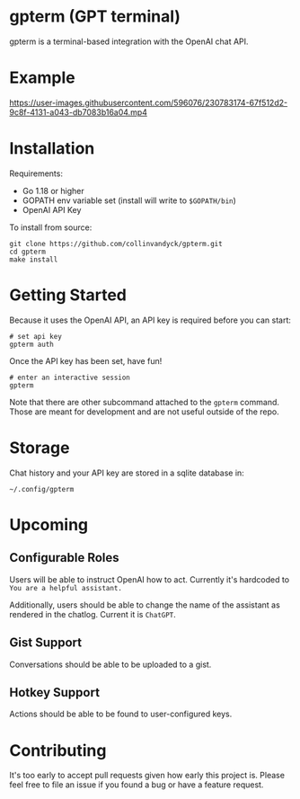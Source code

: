 # gpterm (GPT terminal)

gpterm is a terminal-based integration with the OpenAI chat API.

# Example

https://user-images.githubusercontent.com/596076/230783174-67f512d2-9c8f-4131-a043-db7083b16a04.mp4

# Installation

Requirements:

- Go 1.18 or higher
- GOPATH env variable set (install will write to `$GOPATH/bin`)
- OpenAI API Key

To install from source:

	git clone https://github.com/collinvandyck/gpterm.git
	cd gpterm
	make install

# Getting Started

Because it uses the OpenAI API, an API key is required before you can start:

	# set api key
	gpterm auth

Once the API key has been set, have fun!

	# enter an interactive session
	gpterm

Note that there are other subcommand attached to the `gpterm` command. Those are meant for development and are
not useful outside of the repo.

# Storage

Chat history and your API key are stored in a sqlite database in:

	~/.config/gpterm

# Upcoming

## Configurable Roles

Users will be able to instruct OpenAI how to act. Currently it's hardcoded to `You are a helpful assistant.`

Additionally, users should be able to change the name of the assistant as rendered in the chatlog. Current it is `ChatGPT`.

## Gist Support

Conversations should be able to be uploaded to a gist.

## Hotkey Support

Actions should be able to be found to user-configured keys.

# Contributing

It's too early to accept pull requests given how early this project is. Please feel free to file an issue if you
found a bug or have a feature request.

